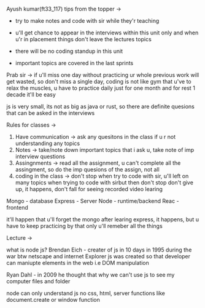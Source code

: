 Ayush kumar(ft33_117) tips from the topper ->

- try to make notes and code with sir while they'r teaching

- u'll get chance to appear in the interviews within this unit only and when u'r in placement things don't leave the lectures topics

- there will be no coding standup in this unit

- important topics are covered in the last sprints 




Prab sir ->
if u'll miss one day without practicing ur whole previous work will get wasted, so don't miss a single day, 
coding is not like gym that u've to relax the muscles, u have to practice daily just for one month and for rest 1 decade it'll be easy 

js is very small, its not as big as java or rust, so there are definite quesions that can be asked in the interviews 

Rules for classes ->

1. Have communication           -> ask any quesitons in the class if u r not understanding any topics
2. Notes                        -> take/note down important topics that i ask u, take note of imp interview questions
3. Assingnments                 -> read all the assignment, u can't complete all the assingment, so do the imp quesions of the assign, not all
4. coding in the class          -> don't stop when try to code with sir, u'll left on many topics when trying to code with sirbut then don't stop don't give up, it happens, don't fall for seeing recorded video learing

Mongo - database
Express - Server
Node - runtime/backend
Reac - frontend

it'll happen that u'll forget the mongo after learing express, it happens, but u have to keep practicing by that only u'll remeber all the things


Lecture -> 

what is node js?
Brendan Eich - creater of js in 10 days in 1995 during the war btw netscape and internet Explorer
js was created so that developer can maniupte elements in the web i.e DOM manipulation 

Ryan Dahl - in 2009 he thought that why we can't use js to see my computer files and folder 

node can only understand js no css, html, server functions like document.create or window function 